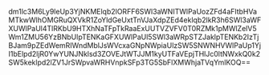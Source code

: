 dm1lc3M6Ly9leUp3YjNKMElqb2lORFF6SWl3aWNITWlPaUozZFd4aFltbHVaMTkwWlhOMGRuQXVkR1ZoYldGeUxtTnVJaXdpZEd4eklqb2lkR3h6SWl3aWFXUWlPaUl4TlRKbU9HTXhNaTFpTkRaaExUUTVZVFV0T0RZMk1pMWlZelV5Wm1ZMU56YzBNbUlpTENKaGFXUWlPaUl5SWl3aWRpSTZJaklpTENKb2IzTjBJam9pZEdWemRIWndMblJsWVcxaGNpNWpiaUlzSW5SNWNHVWlPaUp1YjI1bElpd2ljR0YwYUNJNklsd3ZOVEJtWTJJM1kyUTFaVEpjTHlJc0ltNWxkQ0k2SW5keklpd2lZV1JrSWpvaWRHVnpkSFp3TG5SbFlXMWhjaTVqYmlKOQ==
